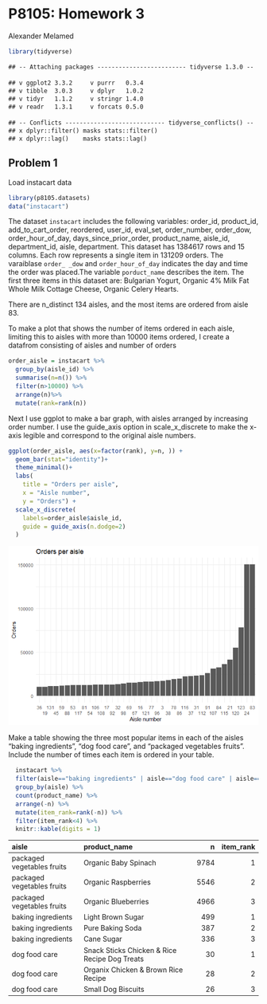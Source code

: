 P8105: Homework 3
================
Alexander Melamed

``` r
library(tidyverse)
```

    ## -- Attaching packages ------------------------- tidyverse 1.3.0 --

    ## v ggplot2 3.3.2     v purrr   0.3.4
    ## v tibble  3.0.3     v dplyr   1.0.2
    ## v tidyr   1.1.2     v stringr 1.4.0
    ## v readr   1.3.1     v forcats 0.5.0

    ## -- Conflicts ---------------------------- tidyverse_conflicts() --
    ## x dplyr::filter() masks stats::filter()
    ## x dplyr::lag()    masks stats::lag()

## Problem 1

Load instacart data

``` r
library(p8105.datasets)
data("instacart")
```

The dataset `instacart` includes the following variables: order\_id,
product\_id, add\_to\_cart\_order, reordered, user\_id, eval\_set,
order\_number, order\_dow, order\_hour\_of\_day,
days\_since\_prior\_order, product\_name, aisle\_id, department\_id,
aisle, department. This dataset has 1384617 rows and 15 columns. Each
row represents a single item in 131209 orders. The varaiblase `order_
_dow` and `order_hour_of_day` indicates the day and time the order was
placed.The variable `porduct_name` describes the item. The first three
items in this dataset are: Bulgarian Yogurt, Organic 4% Milk Fat Whole
Milk Cottage Cheese, Organic Celery Hearts.

There are n\_distinct 134 aisles, and the most items are ordered from
aisle 83.

To make a plot that shows the number of items ordered in each aisle,
limiting this to aisles with more than 10000 items ordered, I create a
datafrom consisting of aisles and number of orders

``` r
order_aisle = instacart %>% 
  group_by(aisle_id) %>% 
  summarise(n=n()) %>% 
  filter(n>10000) %>%
  arrange(n)%>%
  mutate(rank=rank(n))
```

Next I use ggplot to make a bar graph, with aisles arranged by
increasing order number. I use the guide\_axis option in
scale\_x\_discrete to make the x-axis legible and correspond to the
original aisle numbers.

``` r
ggplot(order_aisle, aes(x=factor(rank), y=n, )) +
  geom_bar(stat="identity")+
  theme_minimal()+
  labs(
    title = "Orders per aisle",
    x = "Aisle number",
    y = "Orders") +
  scale_x_discrete(
    labels=order_aisle$aisle_id,
    guide = guide_axis(n.dodge=2)
  )
```

![](p8105_hw3_AM5195_files/figure-gfm/unnamed-chunk-4-1.png)<!-- -->

Make a table showing the three most popular items in each of the aisles
“baking ingredients”, “dog food care”, and “packaged vegetables
fruits”. Include the number of times each item is ordered in your
table.

``` r
  instacart %>% 
  filter(aisle=="baking ingredients" | aisle=="dog food care" | aisle=="packaged vegetables fruits") %>% 
  group_by(aisle) %>% 
  count(product_name) %>% 
  arrange(-n) %>% 
  mutate(item_rank=rank(-n)) %>% 
  filter(item_rank<4) %>% 
  knitr::kable(digits = 1)
```

| aisle                      | product\_name                                 |    n | item\_rank |
| :------------------------- | :-------------------------------------------- | ---: | ---------: |
| packaged vegetables fruits | Organic Baby Spinach                          | 9784 |          1 |
| packaged vegetables fruits | Organic Raspberries                           | 5546 |          2 |
| packaged vegetables fruits | Organic Blueberries                           | 4966 |          3 |
| baking ingredients         | Light Brown Sugar                             |  499 |          1 |
| baking ingredients         | Pure Baking Soda                              |  387 |          2 |
| baking ingredients         | Cane Sugar                                    |  336 |          3 |
| dog food care              | Snack Sticks Chicken & Rice Recipe Dog Treats |   30 |          1 |
| dog food care              | Organix Chicken & Brown Rice Recipe           |   28 |          2 |
| dog food care              | Small Dog Biscuits                            |   26 |          3 |
